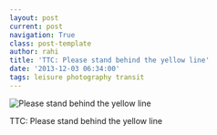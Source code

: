 ```yaml
---
layout: post
current: post
navigation: True
class: post-template
author: rahi
title: 'TTC: Please stand behind the yellow line'
date: '2013-12-03 06:34:00'
tags: leisure photography transit
---
```


![Please stand behind the yellow line](https://i.imgur.com/SERtRUR.jpg)

TTC: Please stand behind the yellow line
